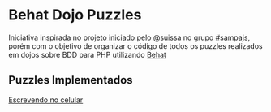 Behat Dojo Puzzles
==================
Iniciativa inspirada no [projeto iniciado pelo](http://github.com/suissa/Node-Dojo-Puzzles) 
[@suissa](http://github.com/suissa) no grupo 
[#sampajs](http://www.facebook.com/groups/sampajs/), porém com o objetivo de organizar o código de 
todos os puzzles realizados em dojos sobre BDD para PHP utilizando [Behat](http://behat.org)


Puzzles Implementados
---------------------
[Escrevendo no celular](http://dojopuzzles.com/problemas/exibe/escrevendo-no-celular/)
